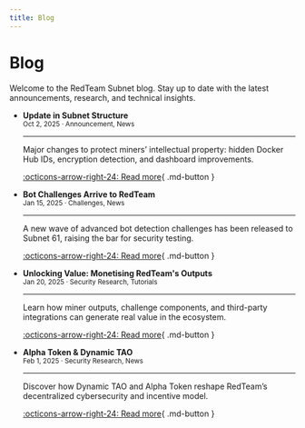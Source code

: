 ```yaml
---
title: Blog
---
```


# Blog

Welcome to the RedTeam Subnet blog. Stay up to date with the latest announcements, research, and technical insights.

<div class="grid cards" markdown>

-   **Update in Subnet Structure**  
    <small>Oct 2, 2025 · Announcement, News</small>  

    ---  

    Major changes to protect miners’ intellectual property: hidden Docker Hub IDs, encryption detection, and dashboard improvements.  

    [:octicons-arrow-right-24: Read more](posts/an.structure-update.md){ .md-button }

-   **Bot Challenges Arrive to RedTeam**  
    <small>Jan 15, 2025 · Challenges, News</small>  

    ---  

    A new wave of advanced bot detection challenges has been released to Subnet 61, raising the bar for security testing.  

    [:octicons-arrow-right-24: Read more](posts/bot-detection-challenges.md){ .md-button }

-   **Unlocking Value: Monetising RedTeam's Outputs**  
    <small>Jan 20, 2025 · Security Research, Tutorials</small>  

    ---  

    Learn how miner outputs, challenge components, and third-party integrations can generate real value in the ecosystem.  

    [:octicons-arrow-right-24: Read more](posts/monetization-opportunities.md){ .md-button }

-   **Alpha Token & Dynamic TAO**  
    <small>Feb 1, 2025 · Security Research, News</small>  

    ---  

    Discover how Dynamic TAO and Alpha Token reshape RedTeam’s decentralized cybersecurity and incentive model.  

    [:octicons-arrow-right-24: Read more](posts/dynamic-tao-alpha-token.md){ .md-button }

</div>
